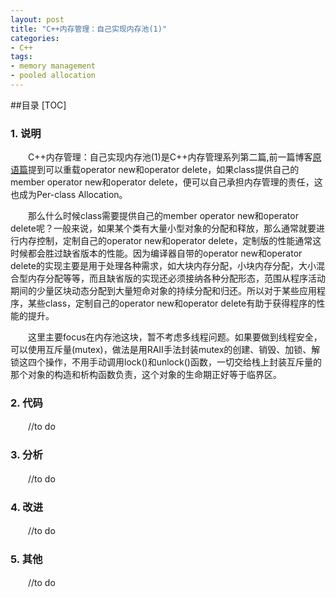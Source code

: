 ```yaml
---
layout: post
title: "C++内存管理：自己实现内存池(1)"
categories:
- C++
tags:
- memory management  
- pooled allocation
---
```

##目录
[TOC]
### 1. 说明
　　C++内存管理：自己实现内存池(1)是C++内存管理系列第二篇,前一篇博客[原语篇](http://haoson.github.io/memory-primitives/)提到可以重载operator new和operator delete，如果class提供自己的member operator new和operator delete，便可以自己承担内存管理的责任，这也成为Per-class Allocation。

　　那么什么时候class需要提供自己的member operator new和operator delete呢？一般来说，如果某个类有大量小型对象的分配和释放，那么通常就要进行内存控制，定制自己的operator new和operator delete，定制版的性能通常这时候都会胜过缺省版本的性能。因为编译器自带的operator new和operator delete的实现主要是用于处理各种需求，如大块内存分配，小块内存分配，大小混合型内存分配等等，而且缺省版的实现还必须接纳各种分配形态，范围从程序活动期间的少量区块动态分配到大量短命对象的持续分配和归还。所以对于某些应用程序，某些class，定制自己的operator new和operator delete有助于获得程序的性能的提升。

　　这里主要focus在内存池这块，暂不考虑多线程问题。如果要做到线程安全，可以使用互斥量(mutex)，做法是用RAII手法封装mutex的创建、销毁、加锁、解锁这四个操作，不用手动调用lock()和unlock()函数，一切交给栈上封装互斥量的那个对象的构造和析构函数负责，这个对象的生命期正好等于临界区。


### 2. 代码
　　//to do
### 3. 分析
　　//to do
### 4. 改进
　　//to do
### 5. 其他
　　//to do
